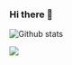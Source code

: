 ### Hi there 👋

![Github stats](https://github-readme-stats.vercel.app/api?username=rodrigomardonesalvarez)

<a href=""> <img align="center" src="https://github-readme-stats-sigma-five.vercel.app/api/top-langs/?username=RodrigoMardonesAlvarez&theme=react&line_height=40&hide=css"/> </a>


